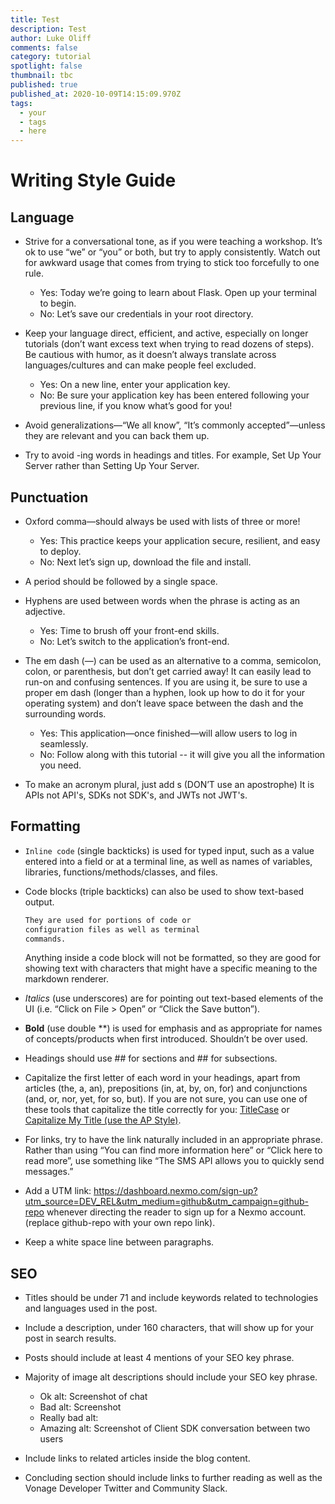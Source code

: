 ```yaml
---
title: Test
description: Test
author: Luke Oliff
comments: false
category: tutorial
spotlight: false
thumbnail: tbc
published: true
published_at: 2020-10-09T14:15:09.970Z
tags:
  - your
  - tags
  - here
---
```


# Writing Style Guide

## Language

- Strive for a conversational tone, as if you were teaching a workshop. It’s ok to use “we” or “you” or both, but try to apply consistently. Watch out for awkward usage that comes from trying to stick too forcefully to one rule.
  - Yes: Today we’re going to learn about Flask. Open up your terminal to begin.
  - No: Let’s save our credentials in your root directory.

- Keep your language direct, efficient, and active, especially on longer tutorials (don’t want excess text when trying to read dozens of steps). Be cautious with humor, as it doesn’t always translate across languages/cultures and can make people feel excluded.
  - Yes: On a new line, enter your application key.
  - No: Be sure your application key has been entered following your previous line, if you know what’s good for you!

- Avoid generalizations—“We all know”, “It’s commonly accepted”—unless they are relevant and you can back them up.

- Try to avoid -ing words in headings and titles. For example, Set Up Your Server rather than Setting Up Your Server.

## Punctuation

- Oxford comma—should always be used with lists of three or more! 
  - Yes: This practice keeps your application secure, resilient, and easy to deploy.
  - No: Next let’s sign up, download the file and install.

- A period should be followed by a single space.

- Hyphens are used between words when the phrase is acting as an adjective.
  - Yes: Time to brush off your front-end skills.
  - No: Let’s switch to the application’s front-end.

- The em dash (—) can be used as an alternative to a comma, semicolon, colon, or parenthesis, but don’t get carried away! It can easily lead to run-on and confusing sentences. If you are using it, be sure to use a proper em dash (longer than a hyphen, look up how to do it for your operating system) and don’t leave space between the dash and the surrounding words.
  - Yes: This application—once finished—will allow users to log in seamlessly.
  - No: Follow along with this tutorial -- it will give you all the information you need.

- To make an acronym plural, just add s (DON’T use an apostrophe) It is APIs not API's, SDKs not SDK's, and JWTs not JWT's.

## Formatting

- `Inline code` (single backticks) is used for typed input, such as a value entered into a field or at a terminal line, as well as names of variables, libraries, functions/methods/classes, and files.

- Code blocks (triple backticks) can also be used to show text-based output. 

  ```txt
  They are used for portions of code or
  configuration files as well as terminal
  commands.
  ```

  Anything inside a code block will not be formatted, so they are good for showing text with characters that might have a specific meaning to the markdown renderer.

- _Italics_ (use underscores) are for pointing out text-based elements of the UI (i.e. “Click on File > Open” or “Click the Save button”).

- **Bold** (use double **) is used for emphasis and as appropriate for names of concepts/products when first introduced. Shouldn’t be over used.

- Headings should use ## for sections and ## for subsections. 

- Capitalize the first letter of each word in your headings, apart from articles (the, a, an), prepositions (in, at, by, on, for) and conjunctions (and, or, nor, yet, for so, but). If you are not sure, you can use one of these tools that capitalize the title correctly for you: [TitleCase](http://www.titlecase.com/) or [Capitalize My Title (use the AP Style)](https://capitalizemytitle.com/). 

- For links, try to have the link naturally included in an appropriate phrase. Rather than using “You can find more information here” or “Click here to read more”, use something like “The SMS API allows you to quickly send messages.”

- Add a UTM link: https://dashboard.nexmo.com/sign-up?utm_source=DEV_REL&utm_medium=github&utm_campaign=github-repo whenever directing the reader to sign up for a Nexmo account. (replace github-repo with your own repo link). 

- Keep a white space line between paragraphs.

## SEO

- Titles should be under 71 and include keywords related to technologies and languages used in the post.

- Include a description, under 160 characters, that will show up for your post in search results.

- Posts should include at least 4 mentions of your SEO key phrase.

- Majority of image alt descriptions should include your SEO key phrase.
  - Ok alt: Screenshot of chat
  - Bad alt: Screenshot
  - Really bad alt:
  - Amazing alt: Screenshot of Client SDK conversation between two users

- Include links to related articles inside the blog content.

- Concluding section should include links to further reading as well as the Vonage Developer Twitter and Community Slack.
